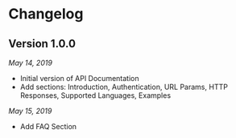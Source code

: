 # Changelog

## Version 1.0.0

*May 14, 2019*

- Initial version of API Documentation
- Add sections: Introduction, Authentication, URL Params, HTTP Responses, Supported Languages, Examples

*May 15, 2019*

- Add FAQ Section